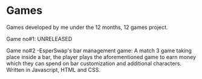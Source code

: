 # Games
Games developed by me under the 12 months, 12 games project.

Game no#1:
UNRELEASED

Game no#2 -EsperSwap's bar management game:
A match 3 game taking place inside a bar, the player plays the aforementioned game to earn money which they can spend on bar customization and additional characters.
Written in Javascript, HTML and CSS.
